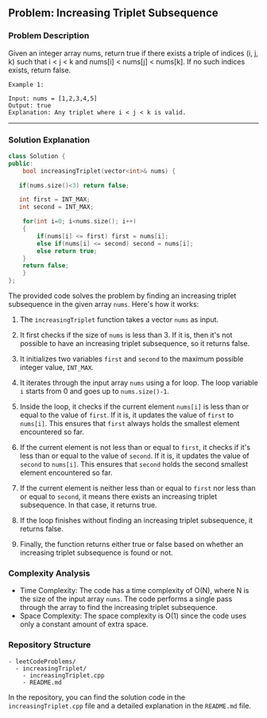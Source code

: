 
## Problem: Increasing Triplet Subsequence

### Problem Description
Given an integer array nums, return true if there exists a triple of indices (i, j, k) such that i < j < k and nums[i] < nums[j] < nums[k]. If no such indices exists, return false.

 
```
Example 1:

Input: nums = [1,2,3,4,5]
Output: true
Explanation: Any triplet where i < j < k is valid.
```
<hr>

### Solution Explanation

```cpp
class Solution {
public:
    bool increasingTriplet(vector<int>& nums) {

   if(nums.size()<3) return false;     

   int first = INT_MAX;
   int second = INT_MAX;

    for(int i=0; i<nums.size(); i++)
    {
        if(nums[i] <= first) first = nums[i];
        else if(nums[i] <= second) second = nums[i];
        else return true;
    }
    return false;
    }
};
```

The provided code solves the problem by finding an increasing triplet subsequence in the given array `nums`. Here's how it works:

1. The `increasingTriplet` function takes a vector `nums` as input.

2. It first checks if the size of `nums` is less than 3. If it is, then it's not possible to have an increasing triplet subsequence, so it returns false.

3. It initializes two variables `first` and `second` to the maximum possible integer value, `INT_MAX`.

4. It iterates through the input array `nums` using a for loop. The loop variable `i` starts from 0 and goes up to `nums.size()-1`.

5. Inside the loop, it checks if the current element `nums[i]` is less than or equal to the value of `first`. If it is, it updates the value of `first` to `nums[i]`. This ensures that `first` always holds the smallest element encountered so far.

6. If the current element is not less than or equal to `first`, it checks if it's less than or equal to the value of `second`. If it is, it updates the value of `second` to `nums[i]`. This ensures that `second` holds the second smallest element encountered so far.

7. If the current element is neither less than or equal to `first` nor less than or equal to `second`, it means there exists an increasing triplet subsequence. In that case, it returns true.

8. If the loop finishes without finding an increasing triplet subsequence, it returns false.

9. Finally, the function returns either true or false based on whether an increasing triplet subsequence is found or not.

### Complexity Analysis

- Time Complexity: The code has a time complexity of O(N), where N is the size of the input array `nums`. The code performs a single pass through the array to find the increasing triplet subsequence.
- Space Complexity: The space complexity is O(1) since the code uses only a constant amount of extra space.

### Repository Structure

```
- leetCodeProblems/
  - increasingTriplet/
    - increasingTriplet.cpp
    - README.md
```

In the repository, you can find the solution code in the `increasingTriplet.cpp` file and a detailed explanation in the `README.md` file.
